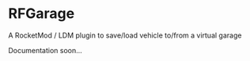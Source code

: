 # RFGarage
A RocketMod / LDM plugin to save/load vehicle to/from a virtual garage

Documentation soon...
